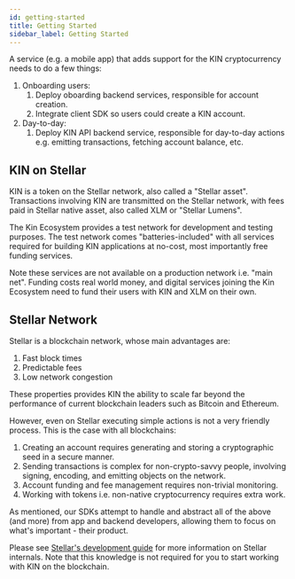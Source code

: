 ```yaml
---
id: getting-started
title: Getting Started
sidebar_label: Getting Started
---
```


A service (e.g. a mobile app) that adds support for the KIN cryptocurrency needs to do a few things:

1. Onboarding users:
    1. Deploy oboarding backend services, responsible for account creation.
    1. Integrate client SDK so users could create a KIN account.
1. Day-to-day:
    1. Deploy KIN API backend service, responsible for day-to-day actions e.g. emitting transactions, fetching account balance, etc.

## KIN on Stellar

KIN is a token on the Stellar network, also called a "Stellar asset".
Transactions involving KIN are transmitted on the Stellar network,
with fees paid in Stellar native asset, also called XLM or "Stellar Lumens".

The Kin Ecosystem provides a test network for development and testing purposes.
The test network comes "batteries-included" with all services required for building KIN applications at no-cost,
most importantly free funding services.

Note these services are not available on a production network
i.e. "main net". Funding costs real world money, and digital services joining the Kin Ecosystem
need to fund their users with KIN and XLM on their own.

## Stellar Network

Stellar is a blockchain network, whose main advantages are:

1. Fast block times
1. Predictable fees
1. Low network congestion

These properties provides KIN the ability to scale far beyond the performance of current blockchain leaders
such as Bitcoin and Ethereum.

However, even on Stellar executing simple actions is not a very friendly process. This is the case with all blockchains:

1. Creating an account requires generating and storing a cryptographic seed in a secure manner.
1. Sending transactions is complex for non-crypto-savvy people, involving signing, encoding, and emitting objects on the network.
1. Account funding and fee management requires non-trivial monitoring.
1. Working with tokens i.e. non-native cryptocurrency requires extra work.

As mentioned, our SDKs attempt to handle and abstract all of the above (and more) from app and backend developers,
allowing them to focus on what's important - their product.

Please see [Stellar's development guide](https://www.stellar.org/developers/guides/) for more information on Stellar internals.
Note that this knowledge is not required for you to start working with KIN on the blockchain.